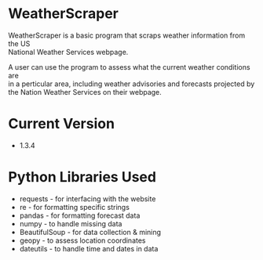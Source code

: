 # WeatherScraper

WeatherScraper is a basic program that scraps weather information from the US  
National Weather Services webpage.

A user can use the program to assess what the current weather conditions are  
in a perticular area, including weather advisories and forecasts projected by  
the Nation Weather Services on their webpage.

# Current Version

* 1.3.4

# Python Libraries Used

* requests - for interfacing with the website
* re - for formatting specific strings
* pandas - for formatting forecast data
* numpy - to handle missing data
* BeautifulSoup - for data collection & mining
* geopy - to assess location coordinates
* dateutils - to handle time and dates in data
